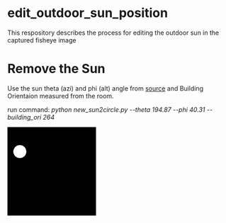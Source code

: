 # edit_outdoor_sun_position
This respository describes the process for editing the outdoor sun in the captured fisheye image


# Remove the Sun 

Use the sun theta (azi) and phi (alt) angle from [source](https://www.suncalc.org/#/27.6936,-97.5195,3/2024.01.23/16:05/1/3) and Building Orientaion measured from the room. 

run command: *python new_sun2circle.py --theta 194.87 --phi 40.31 --building_ori 264*


<img src="sun_mask.png" width="200" height="200"/>



 
